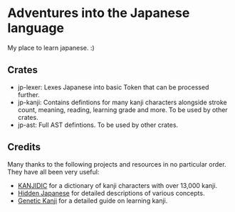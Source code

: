 # Adventures into the Japanese language

My place to learn japanese. :)

## Crates

- jp-lexer: Lexes Japanese into basic Token that can be processed further.
- jp-kanji: Contains defintions for many kanji characters alongside stroke
  count, meaning, reading, learning grade and more. To be used by other crates.
- jp-ast: Full AST defintions. To be used by other crates.

## Credits

Many thanks to the following projects and resources in no particular order. They
have all been very useful:

- [KANJIDIC](https://www.edrdg.org/wiki/index.php/KANJIDIC_Project) for a
  dictionary of kanji characters with over 13,000 kanji.
- [Hidden Japanese](https://hiddenjapanese.com) for detailed descriptions of
  various concepts.
- [Genetic Kanji](http://www.genetickanji.com) for a detailed guide on learning
  kanji.
